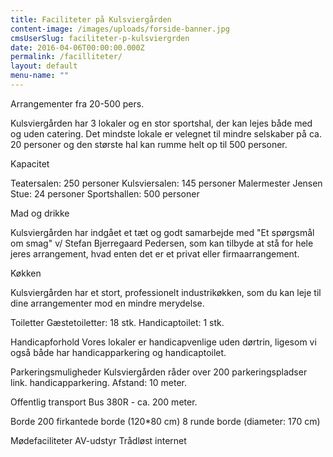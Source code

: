 ```yaml
---
title: Faciliteter på Kulsviergården
content-image: /images/uploads/forside-banner.jpg
cmsUserSlug: faciliteter-p-kulsviergrden
date: 2016-04-06T00:00:00.000Z
permalink: /facilliteter/
layout: default
menu-name: ""
---
```


Arrangementer fra 20-500 pers.

Kulsviergården har 3 lokaler og en stor sportshal, der kan lejes både med og uden catering. Det mindste lokale er velegnet til mindre selskaber på ca. 20 personer og den største hal kan rumme helt op til 500 personer.

Kapacitet

Teatersalen: 250 personer
Kulsviersalen: 145 personer
Malermester Jensen Stue: 24 personer
Sportshallen: 500 personer

Mad og drikke
 
Kulsviergården har indgået et tæt og godt samarbejde med "Et spørgsmål om smag" v/ Stefan Bjerregaard Pedersen, som kan tilbyde at stå for hele jeres arrangement, hvad enten det er et privat eller firmaarrangement.

Køkken

Kulsviergården har et stort, professionelt industrikøkken, som du kan leje til dine arrangementer mod en mindre merydelse.

Toiletter
Gæstetoiletter: 18 stk.
Handicaptoilet: 1 stk.

Handicapforhold
Vores lokaler er handicapvenlige uden dørtrin, ligesom vi også både har handicapparkering og handicaptoilet. 

Parkeringsmuligheder
Kulsviergården råder over 200 parkeringspladser link. handicapparkering. Afstand: 10 meter.

Offentlig transport
Bus 380R - ca. 200 meter.

Borde
200 firkantede borde (120*80 cm)
8 runde borde (diameter: 170 cm)

Mødefaciliteter
AV-udstyr
Trådløst internet